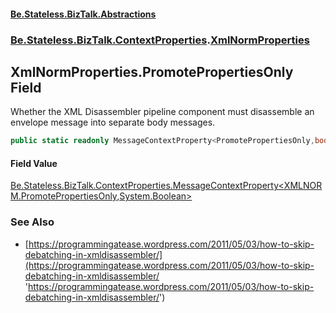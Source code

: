 #### [Be.Stateless.BizTalk.Abstractions](README.md 'README')
### [Be.Stateless.BizTalk.ContextProperties](Be.Stateless.BizTalk.ContextProperties.md 'Be.Stateless.BizTalk.ContextProperties').[XmlNormProperties](XmlNormProperties.md 'Be.Stateless.BizTalk.ContextProperties.XmlNormProperties')

## XmlNormProperties.PromotePropertiesOnly Field

Whether the XML Disassembler pipeline component must disassemble an envelope message into separate body messages.

```csharp
public static readonly MessageContextProperty<PromotePropertiesOnly,bool> PromotePropertiesOnly;
```

#### Field Value
[Be.Stateless.BizTalk.ContextProperties.MessageContextProperty&lt;](MessageContextProperty_T,TR_.md 'Be.Stateless.BizTalk.ContextProperties.MessageContextProperty<T,TR>')[XMLNORM.PromotePropertiesOnly](https://docs.microsoft.com/en-us/dotnet/api/XMLNORM.PromotePropertiesOnly 'XMLNORM.PromotePropertiesOnly')[,](MessageContextProperty_T,TR_.md 'Be.Stateless.BizTalk.ContextProperties.MessageContextProperty<T,TR>')[System.Boolean](https://docs.microsoft.com/en-us/dotnet/api/System.Boolean 'System.Boolean')[&gt;](MessageContextProperty_T,TR_.md 'Be.Stateless.BizTalk.ContextProperties.MessageContextProperty<T,TR>')

### See Also
- [https://programmingatease.wordpress.com/2011/05/03/how-to-skip-debatching-in-xmldisassembler/](https://programmingatease.wordpress.com/2011/05/03/how-to-skip-debatching-in-xmldisassembler/ 'https://programmingatease.wordpress.com/2011/05/03/how-to-skip-debatching-in-xmldisassembler/')